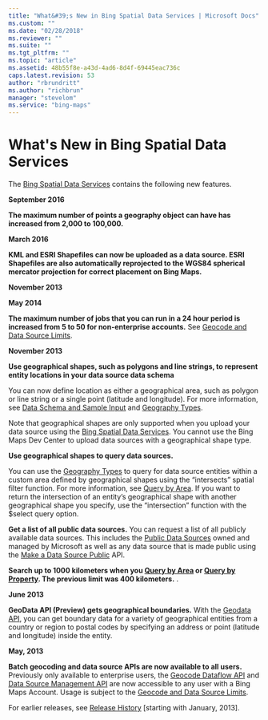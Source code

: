```yaml
---
title: "What&#39;s New in Bing Spatial Data Services | Microsoft Docs"
ms.custom: ""
ms.date: "02/28/2018"
ms.reviewer: ""
ms.suite: ""
ms.tgt_pltfrm: ""
ms.topic: "article"
ms.assetid: 48b55f8e-a43d-4ad6-8d4f-69445eac736c
caps.latest.revision: 53
author: "rbrundritt"
ms.author: "richbrun"
manager: "stevelom"
ms.service: "bing-maps"
---
```

# What&#39;s New in Bing Spatial Data Services
The [Bing Spatial Data Services](../spatial-data-services/index.md) contains the following new features.  
  
 **September 2016**  
  
 **The maximum number of points a geography object can have has increased from 2,000 to 100,000.**  
  
 **March 2016**  
  
 **KML and ESRI Shapefiles can now be uploaded as a data source. ESRI Shapefiles are also automatically reprojected to the WGS84 spherical mercator projection for correct placement on Bing Maps.**  
  
 **November 2013**  
  
 **May 2014**  
  
 **The maximum number of jobs that you can run in a 24 hour period is increased from 5 to 50 for non-enterprise accounts.** See [Geocode and Data Source Limits](../spatial-data-services/geocode-and-data-source-limits.md).  
  
 **November 2013**  
  
 **Use geographical shapes, such as polygons and line strings, to represent entity locations in your data source data schema**  
  
 You can now define location as either a geographical area, such as polygon or line string or a single point (latitude and longitude). For more information, see [Data Schema and Sample Input](data-source-management-api/load-data-source-dataflow/load-data-source-data-schema-and-sample-input.md) and [Geography Types](data-source-management-api/load-data-source-dataflow/geography-types.md).  
  
 Note that geographical shapes are only supported when you upload your data source using the [Bing Spatial Data Services](../spatial-data-services/index.md). You cannot use the Bing Maps Dev Center to upload data sources with a geographical shape type.  
  
 **Use geographical shapes to query data sources.**  
  
 You can use the [Geography Types](data-source-management-api/load-data-source-dataflow/geography-types.md) to query for data source entities within a custom area defined by geographical shapes using the “intersects” spatial filter function.  For more information, see [Query by Area](query-api/query-by-area.md). If you want to return the intersection of an entity’s geographical shape with another geographical shape you specify, use the “intersection” function with the $select query option.  
  
 **Get a list of all public data sources.** You can request a list of all publicly available data sources. This includes the [Public Data Sources](public-data-sources/index.md) owned and managed by Microsoft as well as any data source that is made public using the [Make a Data Source Public](../spatial-data-services/make-a-data-source-public.md) API.  
  
 **Search up to 1000 kilometers when you [Query by Area](query-api/query-by-area.md) or [Query by Property](query-api/query-by-property.md). The previous limit was 400 kilometers.** .  
  
 **June 2013**  
  
 **GeoData API (Preview) gets geographical boundaries.** With the [Geodata API](../spatial-data-services/geodata-api.md), you can get boundary data for a variety of geographical entities from a country or region to postal codes by specifying an address or point (latitude and longitude) inside the entity.  
  
 **May, 2013**  
  
 **Batch geocoding and data source APIs are now available to all users.** Previously only available to enterprise users, the [Geocode Dataflow API](geocode-dataflow-api/index.md) and [Data Source Management API](data-source-management-api/index.md) are now accessible to any user with a Bing Maps Account. Usage is subject to the [Geocode and Data Source Limits](../spatial-data-services/geocode-and-data-source-limits.md).  
  
 For earlier releases, see [Release History](../spatial-data-services/release-history.md) [starting with January, 2013].